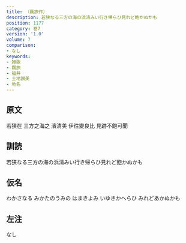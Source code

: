 ```yaml
---
title: （覊旅作）
description: 若狭なる三方の海の浜清みい行き帰らひ見れど飽かぬかも
position: 1177
category: 巻7
version: '1.0'
volume: 7
comparison:
- なし
keywords:
- 雑歌
- 羈旅
- 福井
- 土地讃美
- 地名
---
```


## 原文

若狭在 三方之海之 濱清美 伊徃變良比 見跡不飽可聞

## 訓読

若狭なる三方の海の浜清みい行き帰らひ見れど飽かぬかも

## 仮名

わかさなる みかたのうみの はまきよみ いゆきかへらひ みれどあかぬかも

## 左注

なし
